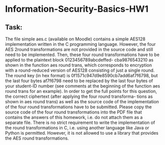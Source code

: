 # Information-Security-Basics-HW1

## Task:

The file simple aes.c (available on Moodle) contains a simple AES128 implementation
written in the C programming language. However, the four AES 2round transformations
are not provided in the source code and still need to be implemented. Then, these four
round transformations have to be applied to the plaintext block 0123456789abcdeffed-
cba9876543210 as shown in the function aes round trans, which corresponds to encryption
with a round-reduced version of AES128 consisting of just a single round. The round key
(in hex format) is 0f1571c947d9e8590cb7add6af7f6798, but the last four bytes af7f6798
need to be replaced by the last four bytes of your student-ID number (see comments at
the beginning of the function aes round trans for an example). In order to get the full
points for this question, the correct ciphertext (after applying the four round transforma-
tions as shown in aes round trans) as well as the source code of the implementation of
the four round transformations have to be submitted. Please copy the source code of the
four round transformations into the PDF file that contains the answers of this homework,
i.e. do not attach them as a separate file. There is no strict requirement to write the
implementation of the round transformations in C, i.e. using another language like Java
or Python is permitted. However, it is not allowed to use a library that provides the AES
round transformations.
